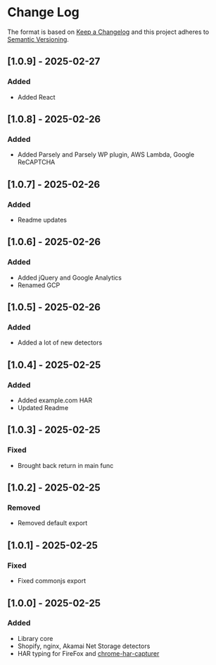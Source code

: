 
# Change Log
The format is based on [Keep a Changelog](http://keepachangelog.com/)
and this project adheres to [Semantic Versioning](http://semver.org/).

## [1.0.9] - 2025-02-27

### Added
- Added React

## [1.0.8] - 2025-02-26

### Added
- Added Parsely and Parsely WP plugin, AWS Lambda, Google ReCAPTCHA

## [1.0.7] - 2025-02-26

### Added
- Readme updates

## [1.0.6] - 2025-02-26

### Added
- Added jQuery and Google Analytics
- Renamed GCP

## [1.0.5] - 2025-02-26

### Added
- Added a lot of new detectors

## [1.0.4] - 2025-02-25

### Added
- Added example.com HAR
- Updated Readme

## [1.0.3] - 2025-02-25

### Fixed
- Brought back return in main func

## [1.0.2] - 2025-02-25

### Removed
- Removed default export

## [1.0.1] - 2025-02-25

### Fixed
- Fixed commonjs export

## [1.0.0] - 2025-02-25
  
### Added
- Library core
- Shopify, nginx, Akamai Net Storage detectors
- HAR typing for FireFox and [chrome-har-capturer](https://github.com/cyrus-and/chrome-har-capturer)
